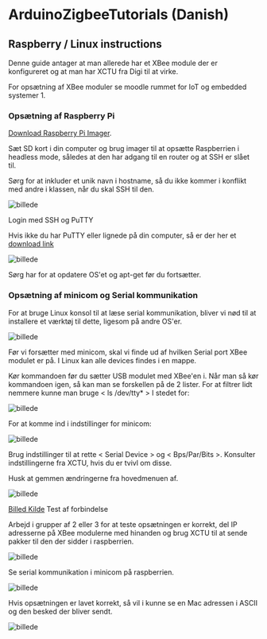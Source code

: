 # ArduinoZigbeeTutorials (Danish)

## Raspberry / Linux instructions

Denne guide antager at man allerede har et XBee module der er konfigureret og at man har XCTU fra Digi til at virke.

For opsætning af XBee moduler se moodle rummet for IoT og embedded systemer 1.

### Opsætning af Raspberry Pi
[Download Raspberry Pi Imager](https://www.raspberrypi.com/software/).

Sæt SD kort i din computer og brug imager til at opsætte Raspberrien i headless mode, således at den har adgang til en router og at SSH er slået til.

Sørg for at inkluder et unik navn i hostname, så du ikke kommer i konflikt med andre i klassen, når du skal SSH til den.

![billede](https://github.com/lkri-dev/ArduinoZigbeeTutorials/assets/59120028/fee3c7ff-08ff-48d8-adef-03ffd84aa437)

Login med SSH og PuTTY

Hvis ikke du har PuTTY eller lignede på din computer, så er der her et [download link](https://www.putty.org/)

![billede](https://github.com/lkri-dev/ArduinoZigbeeTutorials/assets/59120028/4b7f5aba-5486-4b3c-ad26-df804476be23)

Sørg har for at opdatere OS'et og apt-get før du fortsætter.
### Opsætning af minicom og Serial kommunikation

For at bruge Linux konsol til at læse serial kommunikation, bliver vi nød til at installere et værktøj til dette, ligesom på andre OS'er.

![billede](https://github.com/lkri-dev/ArduinoZigbeeTutorials/assets/59120028/76bcdf54-9457-46cd-b75d-5dac770dfb0c)

Før vi forsætter med minicom, skal vi finde ud af hvilken Serial port XBee modulet er på. I Linux kan alle devices findes i en mappe.

Kør kommandoen før du sætter USB modulet med XBee'en i. Når man så kør kommandoen igen, så kan man se forskellen på de 2 lister. For at filtrer lidt nemmere kunne man bruge < ls /dev/tty* >
I stedet for:

![billede](https://github.com/lkri-dev/ArduinoZigbeeTutorials/assets/59120028/b84855ce-28ea-4e83-a3b0-9618da1ddaa4)

For at komme ind i indstillinger for minicom:

![billede](https://github.com/lkri-dev/ArduinoZigbeeTutorials/assets/59120028/23f3c9f0-d24b-4fec-a95d-a6334410d8e7)

Brug indstillinger til at rette < Serial Device > og < Bps/Par/Bits >. Konsulter indstillingerne fra XCTU, hvis du er tvivl om disse.

Husk at gemmen ændringerne fra hovedmenuen af.

![billede](https://github.com/lkri-dev/ArduinoZigbeeTutorials/assets/59120028/f33af545-99b2-4d18-8ce2-270830dee1cc)

[Billed Kilde](https://wiki.emacinc.com/wiki/Getting_Started_With_Minicom)
Test af forbindelse

Arbejd i grupper af 2 eller 3 for at teste opsætningen er korrekt, del IP adresserne på XBee modulerne med hinanden og brug XCTU til at sende pakker til den der sidder i raspberrien.

![billede](https://github.com/lkri-dev/ArduinoZigbeeTutorials/assets/59120028/0fa1ed0b-fd2e-4abb-9a03-1628e3eeed5b)

Se serial kommunikation i minicom på raspberrien.

![billede](https://github.com/lkri-dev/ArduinoZigbeeTutorials/assets/59120028/f5ac32b3-8297-4e21-a86d-965e7fa9199a)

Hvis opsætningen er lavet korrekt, så vil i kunne se en Mac adressen i ASCII og den besked der bliver sendt.

![billede](https://github.com/lkri-dev/ArduinoZigbeeTutorials/assets/59120028/09365a2c-add7-43f0-8030-c60af0bb0cd4)
